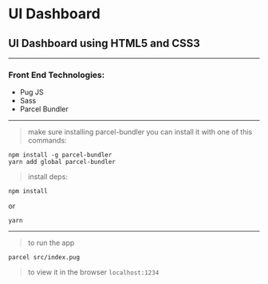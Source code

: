 # UI Dashboard

## UI Dashboard using HTML5 and CSS3

---

### Front End Technologies:

- Pug JS
- Sass
- Parcel Bundler

---

> make sure installing parcel-bundler you can install it with one of this commands:

```
npm install -g parcel-bundler
yarn add global parcel-bundler
```

> install deps:

```
npm install
```

or

```
yarn
```

---

> to run the app

```
parcel src/index.pug
```

> to view it in the browser
> `localhost:1234`

